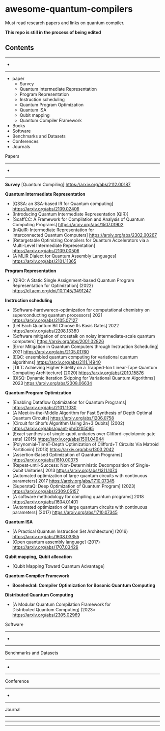 # awesome-quantum-compilers
Must read research papers and links on quantum compiler.


**This repo is still in the process of being edited**



## Contents
___
*
___
+ paper
  + Survey
  + Quantum Intermediate Representation
  + Program Representation
  + Instruction scheduling
  + Quantum Program Optimization
  + Quantum ISA
  + Qubit mapping
  + Quantum Compiler Framework
+ Books
+ Software
+ Benchmarks and Datasets
+ Conferences
+ Journals



Papers
___
*
___
**Survey**
 [Quantum Compiling] <https://arxiv.org/abs/2112.00187>


**Quantum Intermediate Representation**
+ [QSSA: an SSA-based IR for Quantum computing] <https://arxiv.org/abs/2109.02409>
+ [Introducing Quantum Intermediate Representation (QIR)] 
+ [ScaffCC: A Framework for Compilation and Analysis of Quantum Computing Programs] <https://arxiv.org/abs/1507.01902> 
+ [InQuIR: Intermediate Representation for Interconnected Quantum Computers] <https://arxiv.org/abs/2302.00267>
+ [Retargetable Optimizing Compilers for Quantum Accelerators via a Multi-Level Intermediate Representation] <https://arxiv.org/abs/2109.00506> 
+ [A MLIR Dialect for Quantum Assembly Languages] <https://arxiv.org/abs/2101.11365>


**Program Representation**
+ [QIRO: A Static Single Assignment-based Quantum Program Representation for Optimization] (2022) <https://dl.acm.org/doi/10.1145/3491247>


**Instruction scheduling**
+ [Software-hardwareco-optimization for computational chemistry on superconducting quantum processors] 2021 <https://arxiv.org/abs/2105.07127>
+ [Let Each Quantum Bit Choose Its Basis Gates] 2022 <https://arxiv.org/abs/2208.13380>
+ [Software mitigation of crosstalk on noisy intermediate-scale quantum computers] <https://arxiv.org/abs/2001.02826>
+ [Error Mitigation in Quantum Computers through Instruction Scheduling] 2021 <https://arxiv.org/abs/2105.01760>
+ [EQC: ensembled quantum computing for variational quantum algorithms] <https://arxiv.org/abs/2111.14940>
+ [TILT: Achieving Higher Fidelity on a Trapped-Ion Linear-Tape Quantum Computing Architecture] (2020) <https://arxiv.org/abs/2010.15876>
+ [DISQ: Dynamic Iteration Skipping for Variational Quantum Algorithms] 2023 <https://arxiv.org/abs/2308.06634>


**Quantum Program Optimization**
+ [Enabling Dataflow Optimization for Quantum Programs] <https://arxiv.org/abs/2101.11030>
+ [A Meet-in-the-Middle Algorithm for Fast Synthesis of Depth Optimal Quantum Circuits] <https://arxiv.org/abs/1206.0758>
+ [Circuit for Shor’s Algorithm Using 2n+3 Qubits] (2002) <https://arxiv.org/abs/quant-ph/0205095>
+ [Exact synthesis of single-qubit unitaries over Clifford-cyclotomic gate sets] (2015) <https://arxiv.org/abs/1501.04944>
+ [Polynomial-TimeT-Depth Optimization of Clifford+T Circuits Via Matroid Partitionin] (2013) <https://arxiv.org/abs/1303.2042>
+ [Assertion-Based Optimization of Quantum Programs] <https://arxiv.org/abs/1810.00375>
+ [Repeat-until-Success: Non-Deterministic Decomposition of Single-Qubit Unitaries] 2013 <https://arxiv.org/abs/1311.1074>
+ [Automated optimization of large quantum circuits with continuous parameters] 2017 <https://arxiv.org/abs/1710.07345>
+ [SuperstaQ: Deep Optimization of Quantum Program] (2023) <https://arxiv.org/abs/2309.05157>
+ [A software methodology for compiling quantum programs] 2018 <https://arxiv.org/abs/1604.01401>
+ [Automated optimization of large quantum circuits with continuous parameters] (2017) <https://arxiv.org/abs/1710.07345>



**Quantum ISA**
+ [A Practical Quantum Instruction Set Architecture] (2016) <https://arxiv.org/abs/1608.03355>
+ [Open quantum assembly language] (2017) <https://arxiv.org/abs/1707.03429>


**Qubit mapping,** **Qubit allocation**
+ [Qubit Mapping Toward Quantum Advantage]


**Quantum Compiler Framework**
- **Bosehedral: Compiler Optimization for Bosonic Quantum Computing**


**Distributed Quantum Computing**
+ [A Modular Quantum Compilation Framework for Distributed Quantum Computing] (2023> <https://arxiv.org/abs/2305.02969>



Software
___
*
___












Benchmarks and Datasets
___
*
___



Conference
___
*
___


Journal
___
***
___
